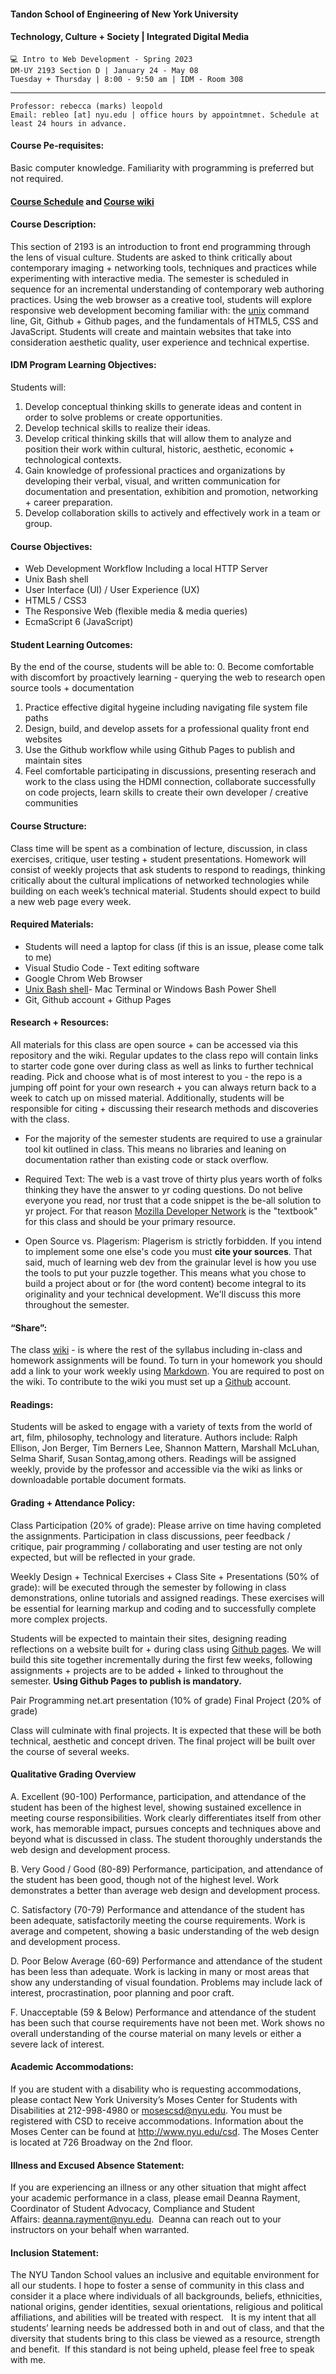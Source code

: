 #### Tandon School of Engineering of New York University
#### Technology, Culture + Society | Integrated Digital Media
```
💻 Intro to Web Development - Spring 2023
DM-UY 2193 Section D | January 24 - May 08
Tuesday + Thursday | 8:00 - 9:50 am | IDM - Room 308
```
***
```
Professor: rebecca (marks) leopold
Email: rebleo [at] nyu.edu | office hours by appointmnet. Schedule at least 24 hours in advance.
```

#### Course Pe-requisites:
Basic computer knowledge. Familiarity with programming is preferred but not required.

#### [Course Schedule](schedule.md) and [Course wiki](wiki)


#### Course Description:
This section of 2193 is an introduction to front end programming through the lens of visual culture. Students are asked to think critically about contemporary imaging + networking tools, techniques and practices while experimenting with interactive media. The semester is scheduled in sequence for an incremental understanding of contemporary web authoring practices. Using the web browser as a creative tool, students will explore responsive web development becoming familiar with: the [unix](https://en.wikipedia.org/wiki/Unix) command line, Git, Github + Github pages, and the fundamentals of HTML5, CSS and JavaScript. Students will create and maintain websites that take into consideration aesthetic quality, user experience and technical expertise.

#### IDM Program Learning Objectives:
Students will:
1. Develop conceptual thinking skills to generate ideas and content in order to solve problems or create opportunities.
2. Develop technical skills to realize their ideas.
3. Develop critical thinking skills that will allow them to analyze and position their work within cultural, historic, aesthetic, economic + technological contexts.
4. Gain knowledge of professional practices and organizations by developing their verbal, visual, and written communication for documentation and presentation, exhibition and promotion, networking + career preparation.
5. Develop collaboration skills to actively and effectively work in a team or group.

#### Course Objectives:
* Web Development Workflow Including a local HTTP Server
* Unix Bash shell 
* User Interface (UI) / User Experience (UX)
* HTML5 / CSS3
* The Responsive Web (flexible media & media queries)
* EcmaScript 6 (JavaScript)

#### Student Learning Outcomes:
By the end of the course, students will be able to:
0. Become comfortable with discomfort by proactively learning - querying the web to research open source tools + documentation
1. Practice effective digital hygeine including navigating file system file paths
2. Design, build, and develop assets for a professional quality front end websites
3. Use the Github workflow while using Github Pages to publish and maintain sites
4. Feel comfortable participating in discussions, presenting reserach and work to the class using the HDMI connection, collaborate successfully on code projects, learn skills to create their own developer / creative communities

#### Course Structure:
Class time will be spent as a combination of lecture, discussion, in class exercises, critique, user testing + student presentations. Homework will consist of weekly projects that ask students to
respond to readings, thinking critically about the cultural implications of networked technologies while building on each week’s technical material. Students should expect to build a new web page every week.

#### Required Materials:
* Students will need a laptop for class (if this is an issue, please come talk to me)
* Visual Studio Code - Text editing software
* Google Chrom Web Browser
* [Unix Bash shell](https://en.wikipedia.org/wiki/Bash_(Unix_shell))- Mac Terminal or Windows Bash Power Shell
* Git, Github account + Githup Pages

#### Research + Resources:
All materials for this class are open source + can be accessed via this repository and the wiki. Regular updates to the class repo will contain links to starter code gone over during class as well as links to further technical reading. Pick and choose what is of most interest to you - the repo is a jumping off point for your own research + you can always return back to a week to catch up on missed material. Additionally, students will be responsible for citing + discussing their research methods and discoveries with the class.  

* For the majority of the semester students are required to use a grainular tool kit outlined in class. This means no libraries and leaning on documentation rather than existing code or stack overflow. 

* Required Text: 
The web is a vast trove of thirty plus years worth of folks thinking they have the answer to yr coding questions. Do not belive everyone you read, nor trust that a code snippet is the be-all solution to yr project. For that reason [Mozilla Developer Network](https://developer.mozilla.org/en-US/) is the "textbook" for this class and should be your primary resource. 

* Open Source vs. Plagerism:
Plagerism is strictly forbidden. If you intend to implement some one else's code you must **cite your sources**. That said, much of learning web dev from the grainular level is how you use the tools to put your puzzle together. This means what you chose to build a project about or for (the word content) become integral to its originality and your technical development. We'll discuss this more throughout the semester. 

#### “Share”:
The class [wiki](https://github.com/IDMNYU/webDev_D_Spring2023/wiki) - is where the rest of the syllabus including in-class and homework assignments will be found. To turn in your homework you should add a link to your work weekly using [Markdown](https://www.markdownguide.org/). You are required to post on the wiki. To contribute to the wiki you must set up a [Github](http://www.github.com) account.

#### Readings:
Students will be asked to engage with a variety of texts from the world of art, film, philosophy, technology and
literature. Authors include: Ralph Ellison, Jon Berger, Tim Berners Lee, Shannon Mattern, Marshall McLuhan, Selma Sharif, Susan Sontag,among others. Readings will be assigned weekly, provide by the professor and accessible via the wiki as links or downloadable portable document formats.

#### Grading + Attendance Policy:
Class Participation (20% of grade): Please arrive on time having completed the assignments. Participation in class discussions, peer feedback / critique, pair programming / collaborating and user testing are not only expected, but will be reflected in your grade.

Weekly Design + Technical Exercises + Class Site + Presentations (50% of grade): will be executed through the semester by following in class demonstrations, online tutorials and assigned readings. These exercises will be essential for learning markup and coding and to successfully complete more complex projects.

Students will be expected to maintain their sites, designing reading reflections on a website built for + during class using [Github pages](https://pages.github.com/). We will build this site together incrementally during the first few weeks, following assignments + projects are to be added + linked to throughout the semester. **Using Github Pages to publish is mandatory.**

Pair Programming net.art presentation (10% of grade)
Final Project (20% of grade)

Class will culminate with final projects. It is expected that these will be both technical, aesthetic and concept driven. The final project will be built over the course of several weeks. 

#### Qualitative Grading Overview
A. Excellent (90-100)
Performance, participation, and attendance of the student has been of the highest level, showing sustained excellence in meeting course responsibilities. Work clearly differentiates itself from other work, has memorable impact, pursues concepts and techniques above and beyond what is discussed in class. The student thoroughly understands the web design and development process.

B. Very Good / Good (80-89)
Performance, participation, and attendance of the student has been good, though not of the highest level. Work demonstrates a better than average web design and development process.

C. Satisfactory (70-79)
Performance and attendance of the student has been adequate, satisfactorily meeting the course requirements. Work is average and competent, showing a basic understanding of the web design and development process.

D. Poor Below Average (60-69)
Performance and attendance of the student has been less than adequate. Work is lacking in many or most areas that show any understanding of visual foundation. Problems may include lack of interest, procrastination, poor planning and poor craft.

F. Unacceptable (59 & Below)
Performance and attendance of the student has been such that course requirements have not been met. Work shows no overall understanding of the course material on many levels or either a severe lack of interest.

#### Academic Accommodations:
If you are student with a disability who is requesting accommodations, please contact New York University’s Moses Center for Students with Disabilities at 212-998-4980 or mosescsd@nyu.edu. You must be registered with CSD to receive accommodations. Information about the Moses Center can be found at http://www.nyu.edu/csd. The Moses Center is located at 726 Broadway on the 2nd floor.

#### Illness and Excused Absence Statement:
If you are experiencing an illness or any other situation that might affect your academic performance in a class, please email Deanna Rayment, Coordinator of Student Advocacy, Compliance and Student Affairs: deanna.rayment@nyu.edu.  Deanna can reach out to your instructors on your behalf when warranted.

#### Inclusion Statement:
The NYU Tandon School values an inclusive and equitable environment for all our students. I hope to foster a sense of community in this class and consider it a place where individuals of all backgrounds, beliefs, ethnicities, national origins, gender identities, sexual orientations, religious and political affiliations, and abilities will be treated with respect.   It is my intent that all students’ learning needs be addressed both in and out of class, and that the diversity that students bring to this class be viewed as a resource, strength and benefit.  If this standard is not being upheld, please feel free to speak with me.

